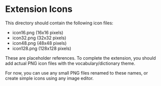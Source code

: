 # Extension Icons

This directory should contain the following icon files:

- icon16.png (16x16 pixels)
- icon32.png (32x32 pixels) 
- icon48.png (48x48 pixels)
- icon128.png (128x128 pixels)

These are placeholder references. To complete the extension, you should add actual PNG icon files with the vocabulary/dictionary theme.

For now, you can use any small PNG files renamed to these names, or create simple icons using any image editor.